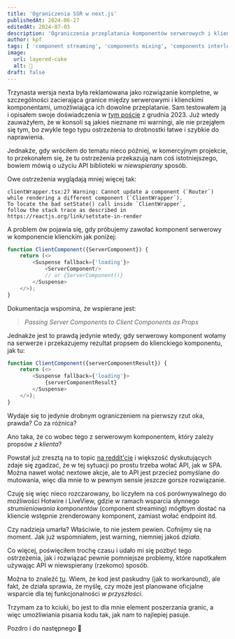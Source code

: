 ```yaml
---
title: 'Ograniczenia SSR w next.js'
publishedAt: 2024-06-27
editedAt: 2024-07-03
description: 'Ograniczenia przeplatania komponentów serwerowych i klienckich'
author: kpf
tags: [ 'component streaming', 'components mixing', 'components interleaving', 'ssr', 'server side rendering', 'next.js', 'next', 'react', 'client side rendering' ]
image:
  url: layered-cake
  alt: 🍰
draft: false
---
```


Trzynasta wersja nexta była reklamowana jako rozwiązanie kompletne,
w szczególności zacierająca granice między serwerowymi i klienckimi komponentami,
umożliwiająca ich dowolne przeplatanie.
Sam testowałem ją i opisałem swoje doświadczenia w
[tym poście](../../../blog/ssr-strikes-back/) z grudnia 2023.
Już wtedy zauważyłem, że w konsoli są jakieś nieznane mi warningi,
ale nie przejąłem się tym, bo zwykle tego typu ostrzeżenia to drobnostki łatwe i szybkie do naprawienia.

Jednakże, gdy wróciłem do tematu nieco później, w komercyjnym projekcie,
to przekonałem się, że tu ostrzeżenia przekazują nam coś istotniejszego,
bowiem mówią o użyciu API biblioteki w *niewspierany* sposób.

Owe ostrzeżenia wyglądają mniej więcej tak:

```text
clientWrapper.tsx:27 Warning: Cannot update a component (`Router`) while rendering a different component (`ClientWrapper`).
To locate the bad setState() call inside `ClientWrapper`, 
follow the stack trace as described in https://reactjs.org/link/setstate-in-render
```

A problem ów pojawia się, gdy próbujemy zawołać komponent serwerowy w komponencie klienckim jak poniżej:

```js
function ClientComponent({ServerComponent}) {
    return (<>
        <Suspense fallback={'loading'}>
            <ServerComponent/>
            // or {ServerComponent()}
        </Suspense>
    </>);
}
```

Dokumentacja wspomina, że wspierane jest:
> _Passing Server Components to Client Components as Props_

Jednakże jest to prawdą jedynie wtedy,
gdy serwerowy komponent wołamy na serwerze i przekazujemy rezultat propsem do klienckiego komponentu, jak tu:

```js
function ClientComponent({serverComponentResult}) {
    return (<>
        <Suspense fallback={'loading'}>
            {serverComponentResult}
        </Suspense>
    </>);
}
```

Wydaje się to jedynie drobnym ograniczeniem na pierwszy rzut oka, prawda?
Co za różnica?

Ano taka, że co wobec tego z serwerowym komponentem, który zależy propsów *z klienta*?

Powstał już zresztą na to topic
[na reddit'cie](https://www.reddit.com/r/nextjs/comments/18qdk4s/how_to_pass_props_from_client_component_to_server/)
i większość dyskutujących zdaje się zgadzać, że w tej sytuacji po prostu trzeba wołać API, jak w SPA.
Można nawet wołać nextowe akcje,
ale to API jest przecież pomyślane do mutowania, więc dla mnie to w pewnym sensie jeszcze gorsze rozwiązanie.

Czuję się więc nieco rozczarowany,
bo liczyłem na coś porównywalnego do możliwości Hotwire i LiveView,
gdzie w ramach wsparcia słynnego *strumieniowania komponentów* (component streaming)
mógłbym dostać na kliencie wstępnie zrenderowany komponent, zamiast wołać endpoint itd.

Czy nadzieja umarła?
Właściwie, to nie jestem pewien.
Cofnijmy się na moment.
Jak już wspomniałem, jest warning, niemniej jakoś *działa*.

Co więcej, poświęciłem trochę czasu i udało mi się pozbyć tego ostrzeżenia,
jak i rozwiązać pewnie pomniejsze problemy,
które napotkałem używając API w niewspierany (rzekomo) sposób.

Można to znaleźć [tu](https://github.com/frankiewiczkamil/next-exercises/blob/main/app/clientWrapper.tsx).
Wiem, że kod jest paskudny (jak to workaround), ale fakt, że działa sprawia,
że myślę, czy może jest planowane oficjalne wsparcie dla tej funkcjonalności *w przyszłości*.

Trzymam za to kciuki,
bo jest to dla mnie element poszerzania granic,
a więc umożliwiania pisania kodu tak, jak nam to najlepiej pasuje.

Pozdro i do następnego 🖖
